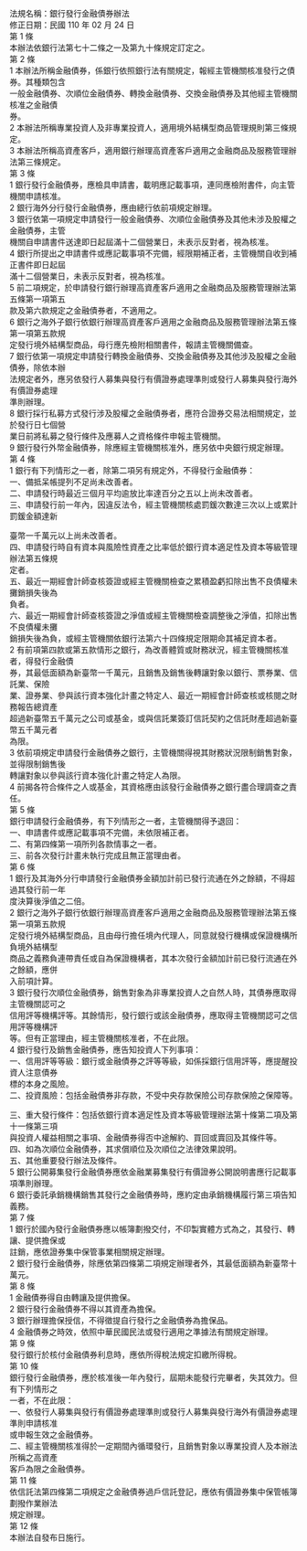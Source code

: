 法規名稱：銀行發行金融債券辦法  
修正日期：民國 110 年 02 月 24 日  
第 1 條  
本辦法依銀行法第七十二條之一及第九十條規定訂定之。  
第 2 條  
1 本辦法所稱金融債券，係銀行依照銀行法有關規定，報經主管機關核准發行之債券。其種類包含  
一般金融債券、次順位金融債券、轉換金融債券、交換金融債券及其他經主管機關核准之金融債  
券。  
2 本辦法所稱專業投資人及非專業投資人，適用境外結構型商品管理規則第三條規定。  
3 本辦法所稱高資產客戶，適用銀行辦理高資產客戶適用之金融商品及服務管理辦法第三條規定。  
第 3 條  
1 銀行發行金融債券，應檢具申請書，載明應記載事項，連同應檢附書件，向主管機關申請核准。  
2 銀行海外分行發行金融債券，應由總行依前項規定辦理。  
3 銀行依第一項規定申請發行一般金融債券、次順位金融債券及其他未涉及股權之金融債券，主管  
機關自申請書件送達即日起屆滿十二個營業日，未表示反對者，視為核准。  
4 銀行所提出之申請書件或應記載事項不完備，經限期補正者，主管機關自收到補正書件即日起屆  
滿十二個營業日，未表示反對者，視為核准。  
5 前二項規定，於申請發行銀行辦理高資產客戶適用之金融商品及服務管理辦法第五條第一項第五  
款及第六款規定之金融債券者，不適用之。  
6 銀行之海外子銀行依銀行辦理高資產客戶適用之金融商品及服務管理辦法第五條第一項第五款規  
定發行境外結構型商品，母行應先檢附相關書件，報請主管機關備查。  
7 銀行依第一項規定申請發行轉換金融債券、交換金融債券及其他涉及股權之金融債券，除依本辦  
法規定者外，應另依發行人募集與發行有價證券處理準則或發行人募集與發行海外有價證券處理  
準則辦理。  
8 銀行採行私募方式發行涉及股權之金融債券者，應符合證券交易法相關規定，並於發行日七個營  
業日前將私募之發行條件及應募人之資格條件申報主管機關。  
9 銀行發行外幣金融債券，除應經主管機關核准外，應另依中央銀行規定辦理。  
第 4 條  
1 銀行有下列情形之一者，除第二項另有規定外，不得發行金融債券：  
一、備抵呆帳提列不足尚未改善者。  
二、申請發行時最近三個月平均逾放比率達百分之五以上尚未改善者。  
三、申請發行前一年內，因違反法令，經主管機關核處罰鍰次數達三次以上或累計罰鍰金額達新  


臺幣一千萬元以上尚未改善者。  
四、申請發行時自有資本與風險性資產之比率低於銀行資本適足性及資本等級管理辦法第五條規  
定者。  
五、最近一期經會計師查核簽證或經主管機關檢查之累積盈虧扣除出售不良債權未攤銷損失後為  
負者。  
六、最近一期經會計師查核簽證之淨值或經主管機關檢查調整後之淨值，扣除出售不良債權未攤  
銷損失後為負，或經主管機關依銀行法第六十四條規定限期命其補足資本者。  
2 有前項第四款或第五款情形之銀行，為改善體質或財務狀況，經主管機關核准者，得發行金融債  
券，其最低面額為新臺幣一千萬元，且銷售及銷售後轉讓對象以銀行、票券業、信託業、保險  
業、證券業、參與該行資本強化計畫之特定人、最近一期經會計師查核或核閱之財務報告總資產  
超過新臺幣五千萬元之公司或基金，或與信託業簽訂信託契約之信託財產超過新臺幣五千萬元者  
為限。  
3 依前項規定申請發行金融債券之銀行，主管機關得視其財務狀況限制銷售對象，並得限制銷售後  
轉讓對象以參與該行資本強化計畫之特定人為限。  
4 前揭各符合條件之人或基金，其資格應由該發行金融債券之銀行盡合理調查之責任。  
第 5 條  
銀行申請發行金融債券，有下列情形之一者，主管機關得予退回：  
一、申請書件或應記載事項不完備，未依限補正者。  
二、有第四條第一項所列各款情事之一者。  
三、前各次發行計畫未執行完成且無正當理由者。  
第 6 條  
1 銀行及其海外分行申請發行金融債券金額加計前已發行流通在外之餘額，不得超過其發行前一年  
度決算後淨值之二倍。  
2 銀行之海外子銀行依銀行辦理高資產客戶適用之金融商品及服務管理辦法第五條第一項第五款規  
定發行境外結構型商品，且由母行擔任境內代理人，同意就發行機構或保證機構所負境外結構型  
商品之義務負連帶責任或自為保證機構者，其本次發行金額加計前已發行流通在外之餘額，應併  
入前項計算。  
3 銀行發行次順位金融債券，銷售對象為非專業投資人之自然人時，其債券應取得主管機關認可之  
信用評等機構評等。其餘情形，發行銀行或該金融債券，應取得主管機關認可之信用評等機構評  
等。但有正當理由，經主管機關核准者，不在此限。  
4 銀行發行及銷售金融債券，應告知投資人下列事項：  
一、信用評等等級：銀行或金融債券之評等等級，如係採銀行信用評等，應提醒投資人注意債券  
標的本身之風險。  
二、投資風險：包括金融債券非存款，不受中央存款保險公司存款保險之保障等。  


三、重大發行條件：包括依銀行資本適足性及資本等級管理辦法第十條第二項及第十一條第三項  
與投資人權益相關之事項、金融債券得否中途解約、買回或賣回及其條件等。  
四、如為次順位金融債券，其求償順位及次順位之法律效果說明。  
五、其他重要發行辦法及條件。  
5 銀行公開募集發行金融債券應依金融業募集發行有價證券公開說明書應行記載事項準則辦理。  
6 銀行委託承銷機構銷售其發行之金融債券時，應約定由承銷機構履行第三項告知義務。  
第 7 條  
1 銀行於國內發行金融債券應以帳簿劃撥交付，不印製實體方式為之，其發行、轉讓、提供擔保或  
註銷，應依證券集中保管事業相關規定辦理。  
2 銀行發行金融債券，除應依第四條第二項規定辦理者外，其最低面額為新臺幣十萬元。  
第 8 條  
1 金融債券得自由轉讓及提供擔保。  
2 銀行發行金融債券不得以其資產為擔保。  
3 銀行辦理擔保授信，不得徵提自行發行之金融債券為擔保品。  
4 金融債券之時效，依照中華民國民法或發行適用之準據法有關規定辦理。  
第 9 條  
發行銀行於核付金融債券利息時，應依所得稅法規定扣繳所得稅。  
第 10 條  
銀行發行金融債券，應於核准後一年內發行，屆期未能發行完畢者，失其效力。但有下列情形之  
一者，不在此限：  
一、依發行人募集與發行有價證券處理準則或發行人募集與發行海外有價證券處理準則申請核准  
或申報生效之金融債券。  
二、經主管機關核准得於一定期間內循環發行，且銷售對象以專業投資人及本辦法所稱之高資產  
客戶為限之金融債券。  
第 11 條  
依信託法第四條第二項規定之金融債券過戶信託登記，應依有價證券集中保管帳簿劃撥作業辦法  
規定辦理。  
第 12 條  
本辦法自發布日施行。  


